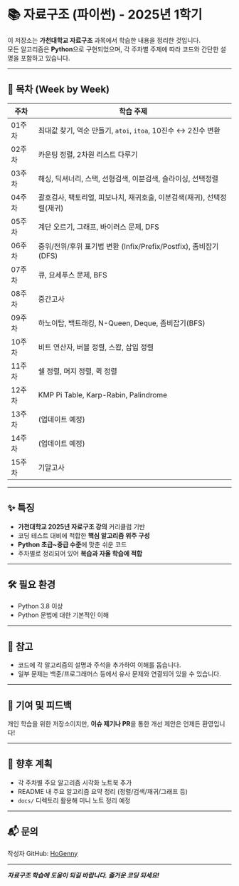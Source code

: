 # 📚 자료구조 (파이썬) - 2025년 1학기

이 저장소는 **가천대학교 자료구조** 과목에서 학습한 내용을 정리한 것입니다.  
모든 알고리즘은 **Python**으로 구현되었으며, 각 주차별 주제에 따라 코드와 간단한 설명을 포함하고 있습니다.

---

## 📅 목차 (Week by Week)

| 주차 | 학습 주제 |
|------|-----------|
| 01주차 | 최대값 찾기, 역순 만들기, `atoi`, `itoa`, 10진수 ↔ 2진수 변환 |
| 02주차 | 카운팅 정렬, 2차원 리스트 다루기 |
| 03주차 | 해싱, 딕셔너리, 스택, 선형검색, 이분검색, 슬라이싱, 선택정렬 |
| 04주차 | 괄호검사, 팩토리얼, 피보나치, 재귀호출, 이분검색(재귀), 선택정렬(재귀) |
| 05주차 | 계단 오르기, 그래프, 바이러스 문제, DFS |
| 06주차 | 중위/전위/후위 표기법 변환 (Infix/Prefix/Postfix), 좀비잡기(DFS) |
| 07주차 | 큐, 요세푸스 문제, BFS |
| 08주차 | 중간고사 |
| 09주차 | 하노이탑, 백트래킹, N-Queen, Deque, 좀비잡기(BFS) |
| 10주차 | 비트 연산자, 버블 정렬, 스왑, 삽입 정렬 |
| 11주차 | 쉘 정렬, 머지 정렬, 퀵 정렬 |
| 12주차 | KMP Pi Table, Karp-Rabin, Palindrome |
| 13주차 | (업데이트 예정) |
| 14주차 | (업데이트 예정) |
| 15주차 | 기말고사 |

---

## ✨ 특징

- **가천대학교 2025년 자료구조 강의** 커리큘럼 기반
- 코딩 테스트 대비에 적합한 **핵심 알고리즘 위주 구성**
- **Python 초급~중급 수준**에 맞춘 쉬운 코드
- 주차별로 정리되어 있어 **복습과 자율 학습에 적합**

---

## 🛠 필요 환경
- Python 3.8 이상
- Python 문법에 대한 기본적인 이해

---

## 🧾 참고
- 코드에 각 알고리즘의 설명과 주석을 추가하여 이해를 돕습니다.
- 일부 문제는 백준/프로그래머스 등에서 유사 문제와 연결되어 있을 수 있습니다.

---

## 🙌 기여 및 피드백

개인 학습을 위한 저장소이지만, **이슈 제기나 PR**을 통한 개선 제안은 언제든 환영입니다!

---

## 📌 향후 계획
- 각 주차별 주요 알고리즘 시각화 노트북 추가
- README 내 주요 알고리즘 요약 정리 (정렬/검색/재귀/그래프 등)
- `docs/` 디렉토리 활용해 미니 노트 정리 예정

---

## 📬 문의

작성자 GitHub: [HoGenny](https://github.com/HoGenny)

---

**_자료구조 학습에 도움이 되길 바랍니다. 즐거운 코딩 되세요!_**